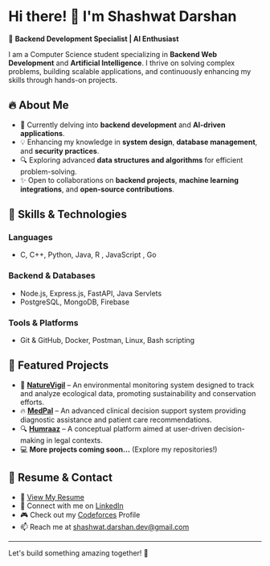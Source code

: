 # Hi there! 👋 I'm Shashwat Darshan

🚀 **Backend Development Specialist | AI Enthusiast**

I am a Computer Science student specializing in **Backend Web Development** and **Artificial Intelligence**. I thrive on solving complex problems, building scalable applications, and continuously enhancing my skills through hands-on projects.

## 🔥 About Me
- 🎯 Currently delving into **backend development** and **AI-driven applications**.
- 💡 Enhancing my knowledge in **system design**, **database management**, and **security practices**.
- 🔍 Exploring advanced **data structures and algorithms** for efficient problem-solving.
- ✨ Open to collaborations on **backend projects**, **machine learning integrations**, and **open-source contributions**.

## 🚀 Skills & Technologies
### **Languages**
- C, C++, Python, Java, R , JavaScript , Go

### **Backend & Databases**
- Node.js, Express.js, FastAPI, Java Servlets
- PostgreSQL, MongoDB, Firebase

### **Tools & Platforms**
- Git & GitHub, Docker, Postman, Linux, Bash scripting

## 📌 Featured Projects
- 🌿 **[NatureVigil](https://github.com/Shashwat-Darshan/NatureVigil)** – An environmental monitoring system designed to track and analyze ecological data, promoting sustainability and conservation efforts.
- 🔥 **[MedPal](https://github.com/Shashwat-Darshan/MedPal)** – An advanced clinical decision support system providing diagnostic assistance and patient care recommendations.
- 🔍 **[Humraaz](https://github.com/Shashwat-Darshan/Humraaz_Law-Copilot-)** – A conceptual platform aimed at user-driven decision-making in legal contexts.
- 💻 **More projects coming soon...** (Explore my repositories!)

## 📜 Resume & Contact
- 📄 [View My Resume](https://drive.google.com/file/d/1yvINpTtjALoGplp3KVKpDkokAqdEzDLo/view?usp=sharing)
- 💼 Connect with me on [LinkedIn](https://www.linkedin.com/in/shashwat-darshan-b183b7260/)
- 🎮 Check out my [Codeforces](https://codeforces.com/profile/Sdking0001) Profile
- 📫 Reach me at shashwat.darshan.dev@gmail.com

---

Let's build something amazing together! 🚀
